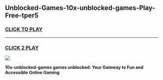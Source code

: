 
## Unblocked-Games-10x-unblocked-games-Play-Free-tper5
<h3>
<a href="https://premium76.site?title=10x-unblocked-games&ref=21A">CLICK TO PLAY</a></h3>
<hr>

<h3>
<a href="https://premium76.site?title=10x-unblocked-games&ref=21A">CLICK 2 PLAY</a>
  
</h3>

<a href="https://premium76.site?title=10x-unblocked-games&ref=21A"><img src="https://clearcache.store/games.png"></a>


**10x-unblocked-games games unblocked: Your Gateway to Fun and Accessible Online Gaming**
